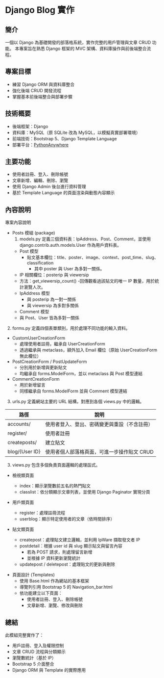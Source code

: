 # Django Blog 實作
## 簡介
一個以 Django 為基礎開發的部落格系統，實作完整的用戶管理與文章 CRUD 功能。
本專案旨在熟悉 Django 框架的 MVC 架構、資料庫操作與前後端整合流程。

## 專案目標

- 練習 Django ORM 與資料庫整合
- 強化後端 CRUD 開發流程
- 掌握基本前後端整合與部署步驟

## 技術概要

- 後端框架：Django
- 資料庫：MySQL（原 SQLite 改為 MySQL，以模擬真實部署環境）
- 前端技術：Bootstrap 5、Django Template Language
- 部署平台：[PythonAnywhere](https://oove.pythonanywhere.com/)

## 主要功能

* 使用者註冊、登入、刪除帳號
* 文章新增、編輯、刪除、瀏覽
* 使用 Django Admin 後台進行資料管理
* 基於 Template Language 的頁面渲染與動態內容顯示
  
## 內容說明
專案內容說明
  + Posts 模組 (package)
    1. models.py
  定義三個資料表：IpAddress、Post、Comment，並使用 django.contrib.auth.models.User 作為用戶資料表。
    - Post 模型
      + 貼文基本欄位：title、poster、image、context、post_time、slug、classification
        - 其中 poster 與 User 為多對一關係。
    + IP 相關欄位：posterip 與 viewersip
    + 方法：get_viewersip_count()
      -回傳觀看過該貼文的唯一 IP 數量，用於統計瀏覽人次。
    - IpAddress 模型
      - 與 posterip 為一對一關係
      - 與 viewersip 為多對多關係
    - Comment 模型
     - 與 Post、User 皆為多對一關係
  
  2. forms.py
  定義四個表單類別，用於處理不同功能的輸入資料。
  - CustomUserCreationForm
    - 處理使用者註冊，繼承自 UserCreationForm
    - 透過繼承與 metaclass，額外加入 Email 欄位（原始 UserCreationForm 無此欄位）
  - PostCreationForm / PostUpdateForm
    - 分別用於新增與更新貼文
    - 均繼承自 forms.ModelForm，並以 metaclass 與 Post 模型連結
  - CommentCreationForm
    - 用於新增留言
    - 同樣繼承自 forms.ModelForm 並與 Comment 模型連結
    
  3. urls.py
  定義網站主要的 URL 結構，對應到各個 views.py 中的邏輯。
  
  |  路徑  | 說明  |
  |  ----  | ----  |
  | accounts/	| 使用者登入、登出、密碼變更與重設（不含註冊） |
  | register/ | 使用者註冊 |
  | createposts/ | 建立貼文 |
  | blog/{User ID} | 使用者個人部落格頁面，可進一步操作貼文 CRUD |
  
  3. views.py
  包含多個負責頁面邏輯的處理函式。
  - 檢視類頁面
    - index：顯示瀏覽數前五名的熱門貼文
    - classlist：依分類顯示文章列表，並使用 Django Paginator 實現分頁
  
  - 用戶類頁面
    - register：處理註冊流程
    - userblog：顯示特定使用者的文章（依時間排序）
  
  - 貼文類頁面
    - createpost：處理貼文建立邏輯，並利用 IpWare 擷取發文者 IP
    - postdetail：根據 user id 與 slug 顯示貼文與留言內容
      - 若為 POST 請求，則處理留言新增
      - 並根據 IP 資料更新瀏覽統計
    - updatepost / deletepost：處理貼文的更新與刪除                      
 + 頁面設計 (Templates)
   + 使用 Base.html 作為網站的基本框架
   + 導覽列引用 Bootstrap 5 的 Navigation_bar.html
   + 依功能建立以下頁面：
     + 使用者註冊、登入、刪除帳號
     + 文章新增、瀏覽、修改與刪除

## 總結
此模組完整實作了：
 + 用戶註冊、登入及權限控制
 + 文章 CRUD 流程與分類顯示
 + 瀏覽數統計（基於 IP）
 + Bootstrap 5 介面整合
 + Django ORM 與 Template 的實際應用
   
     
       
       


